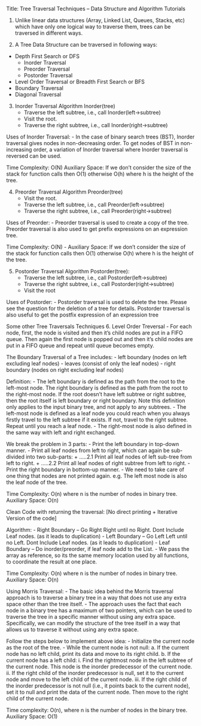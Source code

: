 Title: Tree Traversal Techniques – Data Structure and Algorithm Tutorials
1. Unlike linear data structures (Array, Linked List, Queues, Stacks, etc) which have only one logical way to traverse them, trees can be traversed in different ways. 

2. A Tree Data Structure can be traversed in following ways:
- Depth First Search or DFS
    + Inorder Traversal
    + Preorder Traversal
    + Postorder Traversal
- Level Order Traversal or Breadth First Search or BFS
- Boundary Traversal
- Diagonal Traversal

3. Inorder Traversal
Algorithm Inorder(tree)
    - Traverse the left subtree, i.e., call Inorder(left->subtree)
    - Visit the root.
    - Traverse the right subtree, i.e., call Inorder(right->subtree)

Uses of Inorder Traversal:
    - In the case of binary search trees (BST), Inorder traversal gives nodes in non-decreasing order. To get nodes of BST in non-increasing order, a variation of Inorder traversal where Inorder traversal is reversed can be used.

Time Complexity: O(N)
Auxiliary Space: If we don’t consider the size of the stack for function calls then O(1) otherwise O(h) where h is the height of the tree. 

4. Preorder Traversal
Algorithm Preorder(tree)
    - Visit the root.
    - Traverse the left subtree, i.e., call Preorder(left->subtree)
    - Traverse the right subtree, i.e., call Preorder(right->subtree) 

Uses of Preorder:
    - Preorder traversal is used to create a copy of the tree. Preorder traversal is also used to get prefix expressions on an expression tree.

Time Complexity: O(N)
    - Auxiliary Space: If we don’t consider the size of the stack for function calls then O(1) otherwise O(h) where h is the height of the tree. 

5. Postorder Traversal
Algorithm Postorder(tree):
    - Traverse the left subtree, i.e., call Postorder(left->subtree)
    - Traverse the right subtree, i.e., call Postorder(right->subtree)
    - Visit the root

Uses of Postorder:
    - Postorder traversal is used to delete the tree. Please see the question for the deletion of a tree for details. Postorder traversal is also useful to get the postfix expression of an expression tree

Some other Tree Traversals Techniques
6. Level Order Treversal
    - For each node, first, the node is visited and then it’s child nodes are put in a FIFO queue. Then again the first node is popped out and then it’s child nodes are put in a FIFO queue and repeat until queue becomes empty.

The Boundary Traversal of a Tree includes:
    - left boundary (nodes on left excluding leaf nodes)
    - leaves (consist of only the leaf nodes)
    - right boundary (nodes on right excluding leaf nodes)

Definition:
    - The left boundary is defined as the path from the root to the left-most node. The right boundary is defined as the path from the root to the right-most node. If the root doesn’t have left subtree or right subtree, then the root itself is left boundary or right boundary. Note this definition only applies to the input binary tree, and not apply to any subtrees.
    - The left-most node is defined as a leaf node you could reach when you always firstly travel to the left subtree if it exists. If not, travel to the right subtree. Repeat until you reach a leaf node.
    - The right-most node is also defined in the same way with left and right exchanged.

We break the problem in 3 parts: 
    - Print the left boundary in top-down manner. 
    - Print all leaf nodes from left to right, which can again be sub-divided into two sub-parts: 
        + …..2.1 Print all leaf nodes of left sub-tree from left to right. 
        + …..2.2 Print all leaf nodes of right subtree from left to right. 
    - Print the right boundary in bottom-up manner.
    - We need to take care of one thing that nodes are not printed again. e.g. The left most node is also the leaf node of the tree.

Time Complexity: O(n) where n is the number of nodes in binary tree.
Auxiliary Space: O(n)

Clean Code with returning the traversal:
[No direct printing + Iterative Version of the code]

Algorithm:
    - Right Boundary – Go Right Right until no Right. Dont Include Leaf nodes. (as it leads to duplication)
    - Left Boundary – Go Left Left until no Left. Dont Include Leaf nodes. (as it leads to duplication)
    - Leaf Boundary – Do inorder/preorder, if leaf node add to the List.
    - We pass the array as reference, so its the same memory location used by all functions, to coordinate the result at one place.

Time Complexity: O(n) where n is the number of nodes in binary tree.
Auxiliary Space: O(n) 

Using Morris Traversal:
    - The basic idea behind the Morris traversal approach is to traverse a binary tree in a way that does not use any extra space other than the tree itself.
    - The approach uses the fact that each node in a binary tree has a maximum of two pointers, which can be used to traverse the tree in a specific manner without using any extra space. Specifically, we can modify the structure of the tree itself in a way that allows us to traverse it without using any extra space.

Follow the steps below to implement above idea:
    - Initialize the current node as the root of the tree.
    - While the current node is not null:
        a. If the current node has no left child, print its data and move to its right child.
        b. If the current node has a left child:
            i. Find the rightmost node in the left subtree of the current node. This node is the inorder predecessor of the current node.
            ii. If the right child of the inorder predecessor is null, set it to the current node and move to the left child of the current node.
            iii. If the right child of the inorder predecessor is not null (i.e., it points back to the current node), set it to null and print the data of the current node. Then move to the right child of the current node.

Time complexity: O(n), where n is the number of nodes in the binary tree.
Auxiliary Space: O(1)